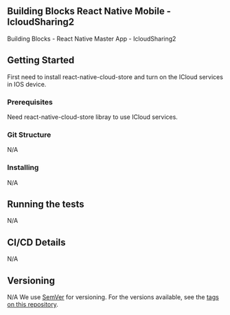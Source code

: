 ## Building Blocks React Native Mobile -  IcloudSharing2

Building Blocks - React Native Master App - IcloudSharing2

## Getting Started
First need to install react-native-cloud-store and turn on the ICloud services in IOS device.
### Prerequisites
Need react-native-cloud-store libray to use ICloud services.
### Git Structure
N/A
### Installing
N/A
## Running the tests
N/A
## CI/CD Details
N/A
## Versioning
N/A
We use [SemVer](http://semver.org/) for versioning. For the versions available, see the [tags on this repository](https://github.com/your/project/tags).